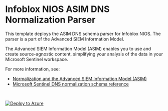 # Infoblox NIOS ASIM DNS Normalization Parser

This template deploys the ASIM DNS schema parser for Infoblox NIOS. The parser is a part of the Advanced SIEM Information Model.

The Advanced SIEM Information Model (ASIM) enables you to use and create source-agnostic content, simplifying your analysis of the data in your Microsoft Sentinel workspace.

For more information, see:

- [Normalization and the Advanced SIEM Information Model (ASIM)](https://aka.ms/AzSentinelNormalization)
- [Microsoft Sentinel DNS normalization schema reference](https://aka.ms/AzSentinelDnsDoc)

<br>
 

[![Deploy to Azure](https://aka.ms/deploytoazurebutton)](https://portal.azure.com/#create/Microsoft.Template/uri/https%3A%2F%2Fraw.githubusercontent.com%2FAzure%2FAzure-Sentinel%2Fdev%2FNorm%2FDnsFixes_deployment%2FParsers%2FASimDns%2FARM%2FASimDnsInfobloxNIOS%2FASimDnsInfobloxNIOS.json)
